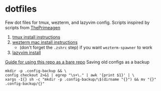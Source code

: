 # dotfiles

Few dot files for tmux, wezterm, and lazyvim config. Scripts inspired by scripts from [ThePrimeagen](https://github.com/ThePrimeagen/.dotfiles/blob/master/bin/.local/scripts/tmux-sessionizer)

1. [tmux install instructions](https://github.com/tmux/tmux/wiki/Installing)
2. [wezterm mac install instructions](https://wezfurlong.org/wezterm/install/macos.html)
    - (don't forget the `.zshrc` step) if you want `wezterm-spawner` to work
3. [lazyvim install](https://www.lazyvim.org/installation)

[Guide for using this repo as a bare repo](https://www.atlassian.com/git/tutorials/dotfiles)
Saving old configs as a backup
```
mkdir -p .config-backup && \
config checkout 2>&1 | egrep "\s+\." | awk '{print $1}' | \
xargs -I{} sh -c "mkdir -p .config-backup/\$(dirname "{}") && mv "{}" .config-backup/{}"
```
